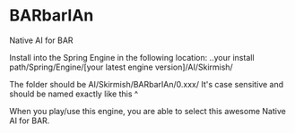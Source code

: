 # BARbarIAn
 Native AI for BAR

Install into the Spring Engine in the following location:
..your install path/Spring/Engine/[your latest engine version]/AI/Skirmish/

The folder should be AI/Skirmish/BARbarIAn/0.xxx/
It's case sensitive and should be named exactly like this ^

When you play/use this engine, you are able to select this awesome Native AI for BAR.
